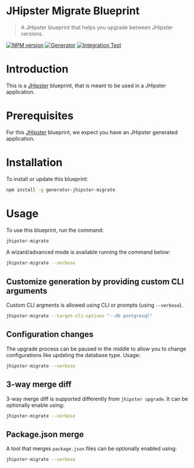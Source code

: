 # JHipster Migrate Blueprint

> A JHipster blueprint that helps you upgrade between JHipster versions.

[![NPM version][npm-image]][npm-url]
[![Generator][github-generator-image]][github-generator-url]
[![Integration Test][github-integration-image]][github-integration-url]

# Introduction

This is a [JHipster](https://www.jhipster.tech/) blueprint, that is meant to be used in a JHipster application.

# Prerequisites

For this [JHipster](https://www.jhipster.tech/) blueprint, we expect you have an JHipster generated application.

# Installation

To install or update this blueprint:

```bash
npm install -g generator-jhipster-migrate
```

# Usage

To use this blueprint, run the command:

```bash
jhipster-migrate
```

A wizard/advanced mode is available running the command below:

```bash
jhipster-migrate --verbose
```

## Customize generation by providing custom CLI arguments

Custom CLI argments is allowed using CLI or prompts (using `--verbose`).

```sh
jhipster-migrate --target-cli-options "--db postgresql"
```

## Configuration changes

The upgrade process can be paused in the middle to allow you to change configurations like updating the database type. Usage:

```sh
jhipster-migrate --verbose
```

## 3-way merge diff

3-way merge diff is supported differently from `jhipster upgrade`.
It can be optionally enable using:

```sh
jhipster-migrate --verbose
```

## Package.json merge

A tool that merges `package.json` files can be optionally enabled using:

```sh
jhipster-migrate --verbose
```

[npm-image]: https://img.shields.io/npm/v/generator-jhipster-migrate.svg
[npm-url]: https://npmjs.org/package/generator-jhipster-migrate
[github-generator-image]: https://github.com/jhipster/generator-jhipster-migrate/actions/workflows/generator.yml/badge.svg
[github-generator-url]: https://github.com/jhipster/generator-jhipster-migrate/actions/workflows/generator.yml
[github-integration-image]: https://github.com/jhipster/generator-jhipster-migrate/actions/workflows/integration.yml/badge.svg
[github-integration-url]: https://github.com/jhipster/generator-jhipster-migrate/actions/workflows/integration.yml
